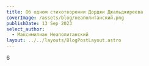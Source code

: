 ```yaml
---
title: Об одном стихотворении Дорджи Джальджиреева
coverImage: /assets/blog/неаполитанский.png
publishDate: 13 Sep 2023
select_author:
  - Максимилиан Неаполитанский
layout: ../../layouts/BlogPostLayout.astro
---
```

6